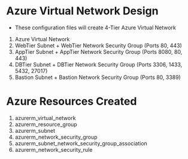 # Azure Virtual Network Design
- These configuration files will create 4-Tier Azure Virtual Network 
1. Azure Virtual Network
2. WebTier Subnet + WebTier Network Security Group (Ports 80, 443)
3. AppTier Subnet + AppTier Network Security Group (Ports 8080, 80, 443)
4. DBTier Subnet + DBTier Network Security Group  (Ports 3306, 1433, 5432, 27017)
5. Bastion Subnet + Bastion Network Security Group (Ports 80, 3389)

# Azure Resources Created
1. azurerm_virtual_network
3. azurerm_resource_group
2. azurerm_subnet
4. azurerm_network_security_group
5. azurerm_subnet_network_security_group_association
6. azurerm_network_security_rule
